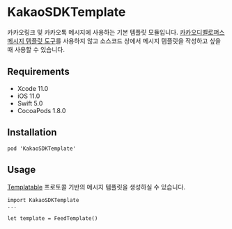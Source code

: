 # KakaoSDKTemplate

카카오링크 및 카카오톡 메시지에 사용하는 기본 템플릿 모듈입니다. [카카오디벨로퍼스 메시지 템플릿 도구](https://developers.kakao.com/tool/template-builder/app)를 사용하지 않고 소스코드 상에서 메시지 템플릿을 작성하고 싶을 때 사용할 수 있습니다.

## Requirements
- Xcode 11.0
- iOS 11.0
- Swift 5.0
- CocoaPods 1.8.0

## Installation
```
pod 'KakaoSDKTemplate'
```

## Usage
[Templatable](Protocols/Templatable.html) 프로토콜 기반의 메시지 템플릿을 생성하실 수 있습니다.
```
import KakaoSDKTemplate
...

let template = FeedTemplate()
```


